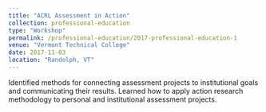 ```yaml
---
title: "ACRL Assessment in Action"
collection: professional-education
type: "Workshop"
permalink: /professional-education/2017-professional-education-1
venue: "Vermont Technical College"
date: 2017-11-03
location: "Randolph, VT"
---
```


Identified methods for connecting assessment projects to institutional
goals and communicating their results. Learned how to apply action research
methodology to personal and institutional assessment projects.